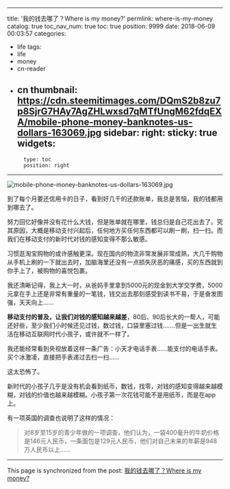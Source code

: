 
---
title: '我的钱去哪了？Where is my money?'
permlink: where-is-my-money
catalog: true
toc_nav_num: true
toc: true
position: 9999
date: 2018-06-09 00:03:57
categories:
- life
tags:
- life
- money
- cn-reader
- cn
thumbnail: https://cdn.steemitimages.com/DQmS2b8zu7p8SjrG7HAy7AgZHLwxsd7qMTfUngM62fdqEXA/mobile-phone-money-banknotes-us-dollars-163069.jpg
sidebar:
    right:
        sticky: true
widgets:
    -
        type: toc
        position: right
---


![mobile-phone-money-banknotes-us-dollars-163069.jpg](https://cdn.steemitimages.com/DQmS2b8zu7p8SjrG7HAy7AgZHLwxsd7qMTfUngM62fdqEXA/mobile-phone-money-banknotes-us-dollars-163069.jpg)

到了每个月要还信用卡的日子，看到好几千的还款账单，我总是苦恼，我的钱都用到哪去了。

努力回忆好像并没有花什么大钱，但是账单就在哪里，钱总归是自己花出去了。究其原因，大概是移动支付兴起后，任何地方买任何东西都可以刷一刷，扫一扫。而我们在移动支付的新时代对钱的感知变得不那么敏感。

习惯逛淘宝购物的或许感触更深。现在国内的物流非常发展非常成熟，大几千购物从手机上刷的一下就出去时，加脑海里还没有一点损失厌恶的痛感，买的东西就到你手上了，被购物的喜悦包裹。

我还清晰记得，我上大一时，从爸妈手里拿到5000元的现金到大学交学费，5000元拿在手上还是非常有重量的一笔钱，钱交出去那刻感受到读书不易，于是奋发图强，天天向上......

**移动支付的普及，让我们对钱的感知越来越差**，80后、90后长大的一帮人，可能还好些，至少我们小时候还见过钱，数过钱，口袋里塞过钱.......但是一出生就生活在移动互联网时代小孩子，或许就不一样了。

我还能经常看到央视放着这样一条广告：小天才电话手表......能支付的电话手表。买个冰激凌，直接把手表递过去扫一扫......

这太恐怖了。

新时代的小孩子几乎是没有机会看到纸币，数钱，找零，对钱的感知变得越来越模糊，对钱的价值也越来越模糊。小孩子第一次花钱可能不是用纸币，而是在app上。

有一项英国的调查也说明了这样的情况：

> 对8岁至15岁的青少年做的一项调查，他们认为，一袋400毫升的牛奶价格是146元人民币，一条面包是129元人民币，他们对自己未来的年薪是948万人民币以上......

- - -

This page is synchronized from the post: [我的钱去哪了？Where is my money?](https://steemit.com/@yellowbird/where-is-my-money)

